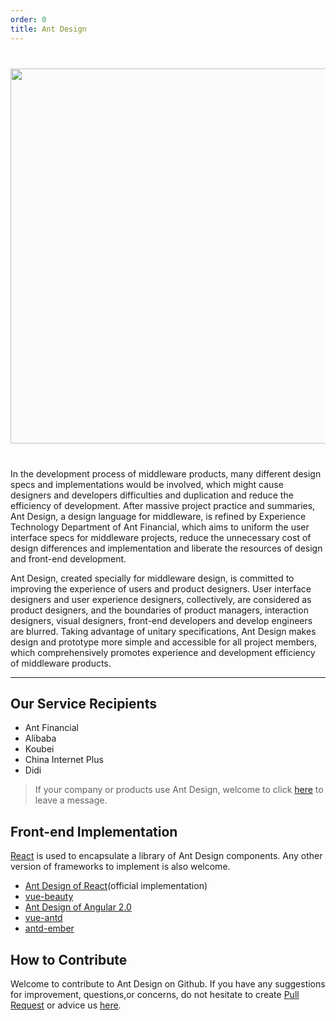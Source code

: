 ```yaml
---
order: 0
title: Ant Design
---
```


<div style="text-align:center;background:#FBFBFB;margin:40px 0;">
  <img style="width: 600px" src="https://os.alipayobjects.com/rmsportal/mgesTPFxodmIwpi.png">
</div>

In the development process of middleware products, many different design specs and implementations would be involved, which might cause designers and developers difficulties and duplication and reduce the efficiency of development. After massive project practice and summaries, Ant Design, a design language for middleware, is refined by Experience Technology Department of Ant Financial, which aims to uniform the user interface specs for middleware projects, reduce the unnecessary cost of design differences and implementation and liberate the resources of design and front-end development.

Ant Design, created specially for middleware design, is committed to improving the experience of users and product designers. User interface designers and user experience designers, collectively, are considered as product designers, and the boundaries of product managers, interaction designers, visual designers, front-end developers and develop engineers are blurred. Taking advantage of unitary specifications, Ant Design makes design and prototype more simple and accessible for all project members, which comprehensively  promotes experience and development efficiency of middleware products.

---
## Our Service Recipients

- Ant Financial
- Alibaba
- Koubei
- China Internet Plus
- Didi

> If your company or products use Ant Design, welcome to click [here](https://github.com/rubix-design/rubix-design/issues/477) to leave a message.

## Front-end Implementation

[React](http://facebook.github.io/react/) is used to encapsulate a library of Ant Design components. Any other version of frameworks to implement is also welcome.

- [Ant Design of React](/docs/react/introduce)(official implementation)
- <div class="outside-link"><a href="https://github.com/FE-Driver/vue-beauty" target="_blank">vue-beauty</a></div>
- <div class="outside-link internal"><a href="http://naza.alibaba.net" target="_blank">Ant Design of Angular 2.0</a></div>
- <div class="outside-link"><a href="https://github.com/okoala/vue-antd" target="_blank">vue-antd</a></div>
- <div class="outside-link"><a href="https://github.com/idcos/antd-ember" target="_blank">antd-ember</a></div>

## How to Contribute

Welcome to contribute to Ant Design on Github. If you have any suggestions for improvement, questions,or concerns, do not hesitate to create [Pull Request](https://github.com/rubix-design/rubix-design/pulls) or advice us [here](https://github.com/rubix-design/rubix-design/issues).
